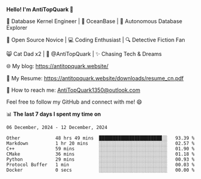 
**Hello! I'm AntiTopQuark 👋**

🔧 Database Kernel Engineer | 🌊 OceanBase | 🤖 Autonomous Database Explorer

🌱 Open Source Novice | 💻 Coding Enthusiast | 🔍 Detective Fiction Fan

😸 Cat Dad x2 | 🎉 @AntiTopQuark | ✨ Chasing Tech & Dreams

🌐 My blog: https://antitopquark.website/

📄 My Resume: https://antitopquark.website/downloads/resume_cn.pdf

📧 How to reach me: AntiTopQuark1350@outlook.com

Feel free to follow my GitHub and connect with me! 😄

📊 **The last 7 days I spent my time on** 

<!--START_SECTION:waka-->
```text
06 December, 2024 - 12 December, 2024

Other             48 hrs 49 mins  ███████████████████████░░   93.39 % 
Markdown          1 hr 20 mins    ░░░░░░░░░░░░░░░░░░░░░░░░░   02.57 % 
C++               59 mins         ░░░░░░░░░░░░░░░░░░░░░░░░░   01.90 % 
CMake             36 mins         ░░░░░░░░░░░░░░░░░░░░░░░░░   01.18 % 
Python            29 mins         ░░░░░░░░░░░░░░░░░░░░░░░░░   00.93 % 
Protocol Buffer   1 min           ░░░░░░░░░░░░░░░░░░░░░░░░░   00.03 % 
Docker            0 secs          ░░░░░░░░░░░░░░░░░░░░░░░░░   00.00 %
```
<!--END_SECTION:waka-->


